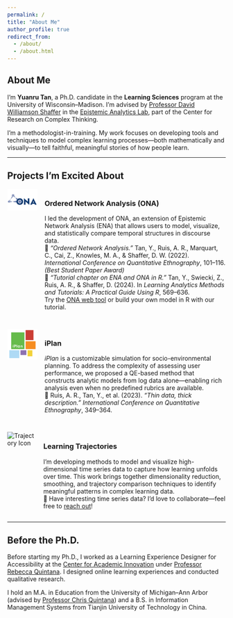 ```yaml
---
permalink: /
title: "About Me"
author_profile: true
redirect_from: 
  - /about/
  - /about.html
---
```


## About Me

I’m **Yuanru Tan**, a Ph.D. candidate in the **Learning Sciences** program at the University of Wisconsin–Madison. I’m advised by [Professor David Williamson Shaffer](https://edpsych.education.wisc.edu/fac-staff/williamson-shaffer-david/) in the [Epistemic Analytics Lab](https://epistemicanalytics.org/), part of the Center for Research on Complex Thinking.

I’m a methodologist-in-training. My work focuses on developing tools and techniques to model complex learning processes—both mathematically and visually—to tell faithful, meaningful stories of how people learn.

---

## Projects I’m Excited About

<div style="display: flex; align-items: flex-start; margin-bottom: 2em;">
  <img src="/images/ona-logo.png" alt="ONA Icon" width="70" style="margin-right: 16px;" />
  <div>
    
### **Ordered Network Analysis (ONA)**  
I led the development of ONA, an extension of Epistemic Network Analysis (ENA) that allows users to model, visualize, and statistically compare temporal structures in discourse data.  
📄 *“Ordered Network Analysis.”* Tan, Y., Ruis, A. R., Marquart, C., Cai, Z., Knowles, M. A., & Shaffer, D. W. (2022). *International Conference on Quantitative Ethnography*, 101–116. *(Best Student Paper Award)*  
📘 *“Tutorial chapter on ENA and ONA in R.”* Tan, Y., Swiecki, Z., Ruis, A. R., & Shaffer, D. (2024). In *Learning Analytics Methods and Tutorials: A Practical Guide Using R*, 569–636.  
Try the [ONA web tool](https://epistemicanalytics.org/tools/) or build your own model in R with our tutorial.

  </div>
</div>

<div style="display: flex; align-items: flex-start; margin-bottom: 2em;">
  <img src="/images/iplan-logo.png" alt="iPlan Icon" width="70" style="margin-right: 16px;" />
  <div>

### **iPlan**  
*iPlan* is a customizable simulation for socio-environmental planning. To address the complexity of assessing user performance, we proposed a QE-based method that constructs analytic models from log data alone—enabling rich analysis even when no predefined rubrics are available.  
📄 Ruis, A. R., Tan, Y., et al. (2023). *“Thin data, thick description.”* *International Conference on Quantitative Ethnography*, 349–364.

  </div>
</div>

<div style="display: flex; align-items: flex-start;">
  <img src="/images/trajectory-icon.png" alt="Trajectory Icon" width="70" style="margin-right: 16px;" />
  <div>

### **Learning Trajectories**  
I’m developing methods to model and visualize high-dimensional time series data to capture how learning unfolds over time. This work brings together dimensionality reduction, smoothing, and trajectory comparison techniques to identify meaningful patterns in complex learning data.  
🍥 Have interesting time series data? I’d love to collaborate—feel free to [reach out](mailto:yuanru.tan@wisc.edu)!

  </div>
</div>

---

## Before the Ph.D.

Before starting my Ph.D., I worked as a Learning Experience Designer for Accessibility at the [Center for Academic Innovation](https://ai.umich.edu/) under [Professor Rebecca Quintana](https://marsal.umich.edu/directory/faculty-staff/rebecca-quintana). I designed online learning experiences and conducted qualitative research.  

I hold an M.A. in Education from the University of Michigan–Ann Arbor (advised by [Professor Chris Quintana](https://soe.umich.edu/directory/christopher-quintana)) and a B.S. in Information Management Systems from Tianjin University of Technology in China.
